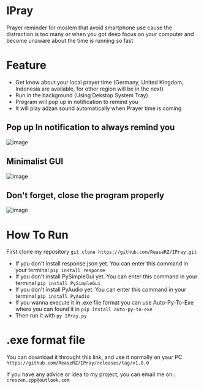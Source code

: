 # IPray
Prayer reminder for moslem that avoid smartphone use cause the distraction is too many or when you got deep focus on your computer and become unaware about the time is running so fast
# Feature
- Get know about your local prayer time (Germany, United Kingdom, Indonesia are available, for other region will be in the next)
- Run in the background (Using Dekstop System Tray)
- Program will pop up in notification to remind you
- It will play adzan sound automatically when Prayer time is coming
## Pop up In notification to always remind you
![image](https://github.com/ReaseRZ/IPray/assets/88366703/62f299be-3d00-42f3-b570-889a46909df4)
## Minimalist GUI
![image](https://github.com/ReaseRZ/IPray/assets/88366703/cbc5693f-be74-4f24-96db-c885306547a5)
## Don't forget, close the program properly
![image](https://github.com/ReaseRZ/IPray/assets/88366703/a6fa3c7b-1330-486c-87de-6a160b0ec1e4)
# How To Run
First clone my repository
`git clone https://github.com/ReaseRZ/IPray.git`
- If you don't install response.json yet. You can enter this command in your terminal
`pip install response`
- If you don't install PySimpleGui yet. You can enter this command in your terminal
`pip install PySimpleGui`
- If you don't install PyAudio yet. You can enter this command in your terminal
`pip install PyAudio`
- If you wanna execute it in .exe file format you can use Auto-Py-To-Exe where you can found it in
`pip install auto-py-to-exe`
- Then run it with
`py IPray.py`
# .exe format file
You can download it throught this link, and use it normally on your PC
`https://github.com/ReaseRZ/IPray/releases/tag/v1.0.0`


If you have any advice or idea to my project, you can email me on : `creszen.cpp@outlook.com`
